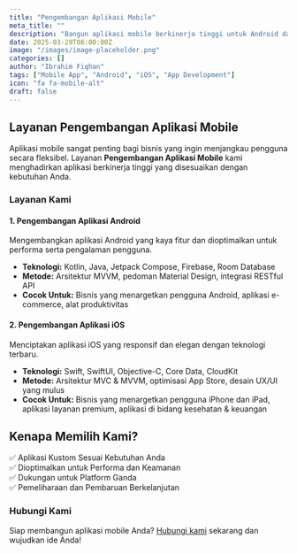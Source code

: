 ```yaml
---
title: "Pengembangan Aplikasi Mobile"
meta_title: ""
description: "Bangun aplikasi mobile berkinerja tinggi untuk Android dan iOS."
date: 2025-03-29T06:00:00Z
image: "/images/image-placeholder.png"
categories: []
author: "Ibrahim Fiqhan"
tags: ["Mobile App", "Android", "iOS", "App Development"]
icon: "fa fa-mobile-alt"
draft: false
---
```


## Layanan Pengembangan Aplikasi Mobile

Aplikasi mobile sangat penting bagi bisnis yang ingin menjangkau pengguna secara fleksibel. Layanan **Pengembangan Aplikasi Mobile** kami menghadirkan aplikasi berkinerja tinggi yang disesuaikan dengan kebutuhan Anda.

### Layanan Kami

#### 1. Pengembangan Aplikasi Android

Mengembangkan aplikasi Android yang kaya fitur dan dioptimalkan untuk performa serta pengalaman pengguna.

- **Teknologi:** Kotlin, Java, Jetpack Compose, Firebase, Room Database
- **Metode:** Arsitektur MVVM, pedoman Material Design, integrasi RESTful API
- **Cocok Untuk:** Bisnis yang menargetkan pengguna Android, aplikasi e-commerce, alat produktivitas

#### 2. Pengembangan Aplikasi iOS

Menciptakan aplikasi iOS yang responsif dan elegan dengan teknologi terbaru.

- **Teknologi:** Swift, SwiftUI, Objective-C, Core Data, CloudKit
- **Metode:** Arsitektur MVC & MVVM, optimisasi App Store, desain UX/UI yang mulus
- **Cocok Untuk:** Bisnis yang menargetkan pengguna iPhone dan iPad, aplikasi layanan premium, aplikasi di bidang kesehatan & keuangan

## Kenapa Memilih Kami?

✅ Aplikasi Kustom Sesuai Kebutuhan Anda  
✅ Dioptimalkan untuk Performa dan Keamanan  
✅ Dukungan untuk Platform Ganda  
✅ Pemeliharaan dan Pembaruan Berkelanjutan

### Hubungi Kami

Siap membangun aplikasi mobile Anda? [Hubungi kami](#) sekarang dan wujudkan ide Anda!
